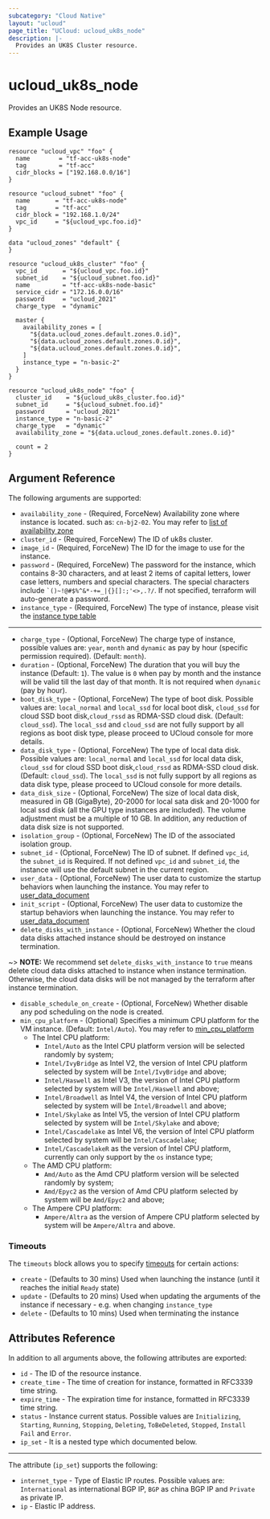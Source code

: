 ```yaml
---
subcategory: "Cloud Native"
layout: "ucloud"
page_title: "UCloud: ucloud_uk8s_node"
description: |-
  Provides an UK8S Cluster resource.
---
```


# ucloud_uk8s_node

Provides an UK8S Node resource.

## Example Usage

```hcl
resource "ucloud_vpc" "foo" {
  name        = "tf-acc-uk8s-node"
  tag         = "tf-acc"
  cidr_blocks = ["192.168.0.0/16"]
}

resource "ucloud_subnet" "foo" {
  name       = "tf-acc-uk8s-node"
  tag        = "tf-acc"
  cidr_block = "192.168.1.0/24"
  vpc_id     = "${ucloud_vpc.foo.id}"
}

data "ucloud_zones" "default" {
}

resource "ucloud_uk8s_cluster" "foo" {
  vpc_id       = "${ucloud_vpc.foo.id}"
  subnet_id    = "${ucloud_subnet.foo.id}"
  name         = "tf-acc-uk8s-node-basic"
  service_cidr = "172.16.0.0/16"
  password     = "ucloud_2021"
  charge_type  = "dynamic"

  master {
    availability_zones = [
      "${data.ucloud_zones.default.zones.0.id}",
      "${data.ucloud_zones.default.zones.0.id}",
      "${data.ucloud_zones.default.zones.0.id}",
    ]
    instance_type = "n-basic-2"
  }
}

resource "ucloud_uk8s_node" "foo" {
  cluster_id    = "${ucloud_uk8s_cluster.foo.id}"
  subnet_id     = "${ucloud_subnet.foo.id}"
  password      = "ucloud_2021"
  instance_type = "n-basic-2"
  charge_type   = "dynamic"
  availability_zone = "${data.ucloud_zones.default.zones.0.id}"
  
  count = 2
}
```

## Argument Reference

The following arguments are supported:

* `availability_zone` - (Required, ForceNew) Availability zone where instance is located. such as: `cn-bj2-02`. You may refer to [list of availability zone](https://docs.ucloud.cn/api/summary/regionlist)
* `cluster_id` - (Required, ForceNew) The ID of uk8s cluster.
* `image_id` - (Required, ForceNew) The ID for the image to use for the instance.
* `password` - (Required, ForceNew) The password for the instance, which contains 8-30 characters, and at least 2 items of capital letters, lower case letters, numbers and special characters. The special characters include <code>`()~!@#$%^&*-+=_|{}\[]:;'<>,.?/</code>. If not specified, terraform will auto-generate a password.
* `instance_type` - (Required, ForceNew) The type of instance, please visit the [instance type table](https://docs.ucloud.cn/terraform/specification/instance)
  
---

* `charge_type` - (Optional, ForceNew) The charge type of instance, possible values are: `year`, `month` and `dynamic` as pay by hour (specific permission required). (Default: `month`).
* `duration` - (Optional, ForceNew) The duration that you will buy the instance (Default: `1`). The value is `0` when pay by month and the instance will be valid till the last day of that month. It is not required when `dynamic` (pay by hour).
* `boot_disk_type` - (Optional, ForceNew) The type of boot disk. Possible values are: `local_normal` and `local_ssd` for local boot disk, `cloud_ssd` for cloud SSD boot disk,`cloud_rssd` as RDMA-SSD cloud disk. (Default: `cloud_ssd`). The `local_ssd` and `cloud_ssd` are not fully support by all regions as boot disk type, please proceed to UCloud console for more details.
* `data_disk_type` - (Optional, ForceNew) The type of local data disk. Possible values are: `local_normal` and `local_ssd` for local data disk, `cloud_ssd` for cloud SSD boot disk,`cloud_rssd` as RDMA-SSD cloud disk. (Default: `cloud_ssd`). The `local_ssd` is not fully support by all regions as data disk type, please proceed to UCloud console for more details.
* `data_disk_size` - (Optional, ForceNew) The size of local data disk, measured in GB (GigaByte), 20-2000 for local sata disk and 20-1000 for local ssd disk (all the GPU type instances are included). The volume adjustment must be a multiple of 10 GB. In addition, any reduction of data disk size is not supported. 
* `isolation_group` - (Optional, ForceNew) The ID of the associated isolation group.
* `subnet_id` - (Optional, ForceNew) The ID of subnet. If defined `vpc_id`, the `subnet_id` is Required. If not defined `vpc_id` and `subnet_id`, the instance will use the default subnet in the current region.
* `user_data` - (Optional, ForceNew) The user data to customize the startup behaviors when launching the instance. You may refer to [user_data_document](https://docs.ucloud.cn/uhost/guide/metadata/userdata)
* `init_script` - (Optional, ForceNew) The user data to customize the startup behaviors when launching the instance. You may refer to [user_data_document](https://docs.ucloud.cn/uhost/guide/metadata/userdata)
* `delete_disks_with_instance` - (Optional, ForceNew)  Whether the cloud data disks attached instance should be destroyed on instance termination.

 ~> **NOTE:** We recommend set `delete_disks_with_instance` to `true` means delete cloud data disks attached to instance when instance termination. Otherwise, the cloud data disks will be not managed by the terraform after instance termination.

* `disable_schedule_on_create` - (Optional, ForceNew)  Whether disable any pod scheduling on the node is created.
* `min_cpu_platform` - (Optional) Specifies a minimum CPU platform for the VM instance. (Default: `Intel/Auto`). You may refer to [min_cpu_platform](https://docs.ucloud.cn/uhost/introduction/uhost/type_new)
    - The Intel CPU platform:
        - `Intel/Auto` as the Intel CPU platform version will be selected randomly by system;
        - `Intel/IvyBridge` as Intel V2, the version of Intel CPU platform selected by system will be `Intel/IvyBridge` and above; 
        - `Intel/Haswell` as Intel V3,  the version of Intel CPU platform selected by system will be `Intel/Haswell` and above; 
        - `Intel/Broadwell` as Intel V4, the version of Intel CPU platform selected by system will be `Intel/Broadwell` and above;
        - `Intel/Skylake` as Intel V5, the version of Intel CPU platform selected by system will be `Intel/Skylake` and above; 
        - `Intel/Cascadelake` as Intel V6, the version of Intel CPU platform selected by system will be `Intel/Cascadelake`;
        - `Intel/CascadelakeR` as the version of Intel CPU platform, currently can only support by the `os` instance type;
    - The AMD CPU platform:
        - `Amd/Auto` as the Amd CPU platform version will be selected randomly by system;
        - `Amd/Epyc2` as the version of Amd CPU platform selected by system will be `Amd/Epyc2` and above;
    - The Ampere CPU platform:
        - `Ampere/Altra` as the version of Ampere CPU platform selected by system will be `Ampere/Altra` and above.

### Timeouts

The `timeouts` block allows you to specify [timeouts](https://www.terraform.io/docs/configuration/resources.html#timeouts) for certain actions:

* `create` - (Defaults to 30 mins) Used when launching the instance (until it reaches the initial `Ready` state)
* `update` - (Defaults to 20 mins) Used when updating the arguments of the instance if necessary  - e.g. when changing `instance_type`
* `delete` - (Defaults to 10 mins) Used when terminating the instance

## Attributes Reference

In addition to all arguments above, the following attributes are exported:

* `id` - The ID of the resource instance.
* `create_time` - The time of creation for instance, formatted in RFC3339 time string.
* `expire_time` - The expiration time for instance, formatted in RFC3339 time string.
* `status` - Instance current status. Possible values are `Initializing`, `Starting`, `Running`, `Stopping`, `Deleting`, `ToBeDeleted`, `Stopped`, `Install Fail` and `Error`.
* `ip_set` - It is a nested type which documented below.

- - -

The attribute (`ip_set`) supports the following:

* `internet_type` - Type of Elastic IP routes. Possible values are: `International` as international BGP IP, `BGP` as china BGP IP and `Private` as private IP.
* `ip` - Elastic IP address.
